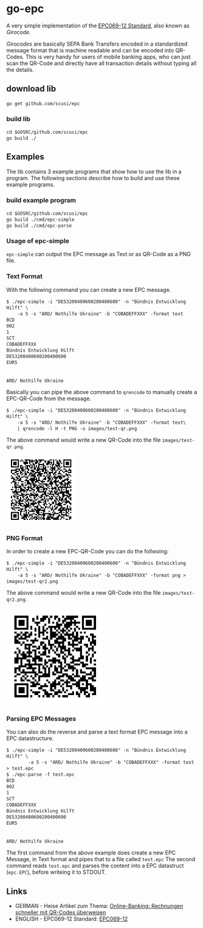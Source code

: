 # go-epc

A very simple implementation of the [EPC069-12 Standard](https://www.europeanpaymentscouncil.eu/sites/default/files/kb/file/2018-05/EPC069-12%20v2.1%20Quick%20Response%20Code%20-%20Guidelines%20to%20Enable%20the%20Data%20Capture%20for%20the%20Initiation%20of%20a%20SCT.pdf), also known as _Girocode_.

_Girocodes_ are basically SEPA Bank Transfers encoded in a standardized message format that is machine readable and can be encoded into QR-Codes.
This is very handy for users of mobile banking apps, who can just scan the QR-Code and directly have all transaction details without typing all the details.


## download lib

```
go get github.com/scusi/epc
```

### build lib

```
cd $GOSRC/github.com/scusi/epc
go build ./
```

## Examples

The lib contains 3 example programs that show how to use the lib in a program.
The following sections describe how to build and use these example programs.

### build example program

```
cd $GOSRC/github.com/scusi/epc
go build ./cmd/epc-simple
go build ./cmd/epc-parse
```

### Usage of epc-simple

`epc-simple` can output the EPC message as Text or as QR-Code as a PNG file.

### Text Format

With the following command you can create a new EPC message.

```
$ ./epc-simple -i "DE53200400600200400600" -n "Bündnis Entwicklung Hilft" \
	-a 5 -s "ARD/ Nothilfe Ukraine" -b "COBADEFFXXX" -format text 
BCD
002
1
SCT
COBADEFFXXX
Bündnis Entwicklung Hilft
DE53200400600200400600
EUR5


ARD/ Nothilfe Ukraine
```

Basically you can pipe the above command to `qrencode` to manually create a EPC-QR-Code from the message.

```
$ ./epc-simple -i "DE53200400600200400600" -n "Bündnis Entwicklung Hilft" \
	-a 5 -s "ARD/ Nothilfe Ukraine" -b "COBADEFFXXX" -format text\
	| qrencode -l H -t PNG -o images/test-qr.png 
```

The above command would write a new QR-Code into the file `images/test-qr.png`.

![test-qr.png](/images/test-qr.png)

### PNG Format

In order to create a new EPC-QR-Code you can do the follwoing:

```
$ ./epc-simple -i "DE53200400600200400600" -n "Bündnis Entwicklung Hilft" \
	-a 5 -s "ARD/ Nothilfe Ukraine" -b "COBADEFFXXX" -format png > images/test-qr2.png 
```

The above command would write a new QR-Code into the file `images/test-qr2.png`.

![test-qr2.png](/images/test-qr2.png)

### Parsing EPC Messages

You can also do the reverse and parse a text format EPC message into a EPC datastructure.

```
$ ./epc-simple -i "DE53200400600200400600" -n "Bündnis Entwicklung Hilft" \
        -a 5 -s "ARD/ Nothilfe Ukraine" -b "COBADEFFXXX" -format text > test.epc
$ ./epc-parse -f test.epc
BCD
002
1
SCT
COBADEFFXXX
Bündnis Entwicklung Hilft
DE53200400600200400600
EUR5


ARD/ Nothilfe Ukraine
```

The first command from the above example does create a new EPC Message, in Text format and pipes that to a file called `test.epc`
The second command reads `test.epc` and parses the content into a EPC datastruct (`epc.EPC`), before writeing it to STDOUT.


## Links

- GERMAN - Heise Artikel zum Thema: [Online-Banking: Rechnungen schneller mit QR-Codes überweisen](https://heise.de/-6543687)
- ENGLISH - EPC069-12 Standard: [EPC069-12](https://www.europeanpaymentscouncil.eu/sites/default/files/kb/file/2018-05/EPC069-12%20v2.1%20Quick%20Response%20Code%20-%20Guidelines%20to%20Enable%20the%20Data%20Capture%20for%20the%20Initiation%20of%20a%20SCT.pdf)

